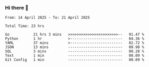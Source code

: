 ### Hi there 👋

<!--
**zhumeme/zhumeme** is a ✨ _special_ ✨ repository because its `README.md` (this file) appears on your GitHub profile.

Here are some ideas to get you started:

- 🔭 I’m currently working on ...
- 🌱 I’m currently learning ...
- 👯 I’m looking to collaborate on ...
- 🤔 I’m looking for help with ...
- 💬 Ask me about ...
- 📫 How to reach me: ...
- 😄 Pronouns: ...
- ⚡ Fun fact: ...
-->

<!--START_SECTION:waka-->

```all_time
From: 14 April 2025 - To: 21 April 2025

Total Time: 23 hrs

Go           21 hrs 3 mins   >>>>>>>>>>>>>>>>>>>>>>>--   91.47 %
Python       1 hr            >------------------------   04.36 %
YAML         37 mins         >------------------------   02.72 %
JSON         13 mins         -------------------------   00.98 %
SQL          3 mins          -------------------------   00.28 %
Text         1 min           -------------------------   00.09 %
Git Config   1 min           -------------------------   00.09 %
```

<!--END_SECTION:waka-->
